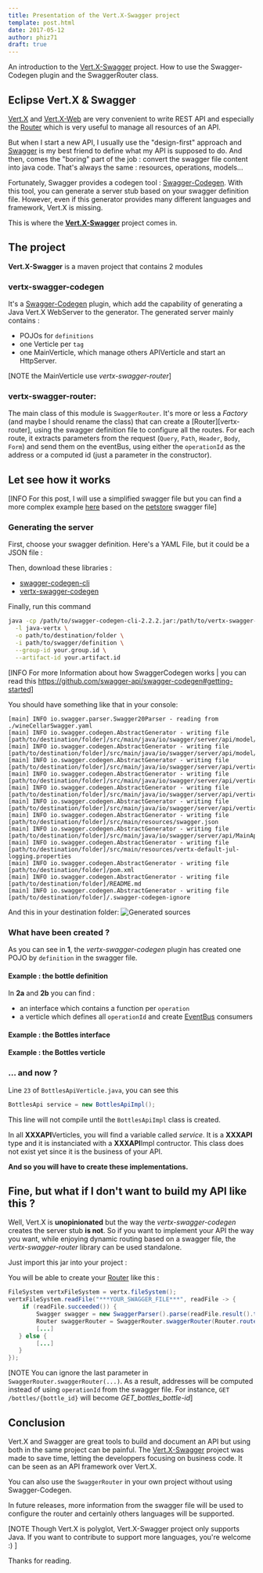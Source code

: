 ```yaml
---
title: Presentation of the Vert.X-Swagger project
template: post.html
date: 2017-05-12
author: phiz71
draft: true
---
```


An introduction to the [Vert.X-Swagger] project. How to use the Swagger-Codegen plugin and the SwaggerRouter class.

## Eclipse Vert.X & Swagger
[Vert.X][vertx-core] and [Vert.X-Web] are very convenient to write REST API and especially the [Router] which is very useful to manage all resources of an API.

But when I start a new API, I usually use the "design-first" approach and [Swagger] is my best friend to define what my API is supposed to do. And then, comes the "boring" part of the job : convert the swagger file content into java code. That's always the same : resources, operations, models...

Fortunately, Swagger provides a codegen tool : [Swagger-Codegen]. With this tool, you can generate a server stub based on your swagger definition file. 
However, even if this generator provides many different languages and framework, Vert.X is missing.

This is where the **[Vert.X-Swagger]** project comes in.

## The project
**Vert.X-Swagger** is a maven project that contains 2 modules  

### vertx-swagger-codegen
It's a [Swagger-Codegen] plugin, which add the capability of generating a Java Vert.X WebServer to the generator.
The generated server mainly contains :
 * POJOs for `definitions`
 * one Verticle per `tag`
 * one MainVerticle, which manage others APIVerticle and start an HttpServer.

[NOTE the MainVerticle use *vertx-swagger-router*]

### vertx-swagger-router:
The main class of this module is `SwaggerRouter`. It's more or less a *Factory* (and maybe I should rename the class) that can create a [Router][vertx-router], using the swagger definition file to configure all the routes. For each route, it extracts parameters from the request (`Query`, `Path`, `Header`, `Body`, `Form`) and send them on the eventBus, using either the `operationId` as the address or a computed id (just a parameter in the constructor).

## Let see how it works
[INFO For this post, I will use a simplified swagger file but you can find a more complex example [here][petstore-vertx-sample] based on the [petstore] swagger file]
### Generating the server
First, choose your swagger definition. Here's a YAML File, but it could be a JSON file :
<script src="https://gist.github.com/phiz71/6c654f3da2d4124d3fe65e5aaaaedf55.js"></script>

Then, download these libraries :
 * [swagger-codegen-cli]
 * [vertx-swagger-codegen]

Finally, run this command
```bash
java -cp /path/to/swagger-codegen-cli-2.2.2.jar:/path/to/vertx-swagger-codegen-1.0.0.jar io.swagger.codegen.SwaggerCodegen generate \
  -l java-vertx \
  -o path/to/destination/folder \
  -i path/to/swagger/definition \
  --group-id your.group.id \
  --artifact-id your.artifact.id
```

[INFO For more Information about how SwaggerCodegen works | you can read this https://github.com/swagger-api/swagger-codegen#getting-started]

You should have something like that in your console:
```
[main] INFO io.swagger.parser.Swagger20Parser - reading from ./wineCellarSwagger.yaml
[main] INFO io.swagger.codegen.AbstractGenerator - writing file [path/to/destination/folder]/src/main/java/io/swagger/server/api/model/Bottle.java
[main] INFO io.swagger.codegen.AbstractGenerator - writing file [path/to/destination/folder]/src/main/java/io/swagger/server/api/model/CellarInformation.java
[main] INFO io.swagger.codegen.AbstractGenerator - writing file [path/to/destination/folder]/src/main/java/io/swagger/server/api/verticle/BottlesApi.java
[main] INFO io.swagger.codegen.AbstractGenerator - writing file [path/to/destination/folder]/src/main/java/io/swagger/server/api/verticle/BottlesApiVerticle.java
[main] INFO io.swagger.codegen.AbstractGenerator - writing file [path/to/destination/folder]/src/main/java/io/swagger/server/api/verticle/InformationApi.java
[main] INFO io.swagger.codegen.AbstractGenerator - writing file [path/to/destination/folder]/src/main/java/io/swagger/server/api/verticle/InformationApiVerticle.java
[main] INFO io.swagger.codegen.AbstractGenerator - writing file [path/to/destination/folder]/src/main/resources/swagger.json
[main] INFO io.swagger.codegen.AbstractGenerator - writing file [path/to/destination/folder]/src/main/java/io/swagger/server/api/MainApiVerticle.java
[main] INFO io.swagger.codegen.AbstractGenerator - writing file [path/to/destination/folder]/src/main/resources/vertx-default-jul-logging.properties
[main] INFO io.swagger.codegen.AbstractGenerator - writing file [path/to/destination/folder]/pom.xml
[main] INFO io.swagger.codegen.AbstractGenerator - writing file [path/to/destination/folder]/README.md
[main] INFO io.swagger.codegen.AbstractGenerator - writing file [path/to/destination/folder]/.swagger-codegen-ignore
```
And this in your destination folder:
![Generated sources](/assets/blog/vertx-swagger-presentation/GeneratedProject.png)

### What have been created ?
As you can see in **1**,  the *vertx-swagger-codegen* plugin has created one POJO by `definition` in the swagger file.
#### Example : the bottle definition 
<script src="https://gist.github.com/phiz71/eabafda440b24881126089128d677121.js"></script>

In **2a** and **2b** you can find :
 * an interface which contains a function per `operation`
 * a verticle which defines all `operationId` and create [EventBus] consumers 

#### Example : the Bottles interface
<script src="https://gist.github.com/phiz71/be1ca2f550f44aea7fb2710b383e26ed.js"></script>

#### Example : the Bottles verticle
<script src="https://gist.github.com/phiz71/c0aadbb4f26ebed8e2e145d0b4a8d210.js"></script>

### ... and now ?
Line `23` of `BottlesApiVerticle.java`, you can see this
```java
BottlesApi service = new BottlesApiImpl();
```
This line will not compile until the `BottlesApiImpl` class is created.

In all **XXXAPI**Verticles, you will find a variable called *service*. It is a **XXXAPI** type and it is instanciated with a **XXXAPI**Impl contructor. This class does not exist yet since it is the business of your API.

**And so you will have to create these implementations.**



## Fine, but what if I don't want to build my API like this ?
Well, Vert.X is **unopinionated** but the way the *vertx-swagger-codegen* creates the server stub **is not**. 
So if you want to implement your API the way you want, while enjoying dynamic routing based on a swagger file, the *vertx-swagger-router* library can be used standalone. 

Just import this jar into your project :
<script src="https://gist.github.com/phiz71/56e723362a1d1370c7262bff246fb087.js"></script>

You will be able to create your [Router] like this :
```java
FileSystem vertxFileSystem = vertx.fileSystem();
vertxFileSystem.readFile("***YOUR_SWAGGER_FILE***", readFile -> {
    if (readFile.succeeded()) {
        Swagger swagger = new SwaggerParser().parse(readFile.result().toString(Charset.forName("utf-8"))); 
        Router swaggerRouter = SwaggerRouter.swaggerRouter(Router.router(vertx), swagger, vertx.eventBus(), new OperationIdServiceIdResolver());
        [...]
   } else {
        [...]
   }
});
```
[NOTE You can ignore the last parameter in `SwaggerRouter.swaggerRouter(...)`. As a result, addresses will be computed instead of using `operationId` from the swagger file. 
For instance, `GET /bottles/{bottle_id}` will become *GET_bottles_bottle-id*]

## Conclusion
Vert.X and Swagger are great tools to build and document an API but using both in the same project can be painful. The [Vert.X-Swagger] project was made to save time, letting the developpers focusing on business code.
It can be seen as an API framework over Vert.X.

You can also use the `SwaggerRouter` in your own project without using Swagger-Codegen.

In future releases, more information from the swagger file will be used to configure the router and certainly others languages will be supported.

[NOTE Though Vert.X is polyglot, Vert.X-Swagger project only supports Java. If you want to contribute to support more languages, you're welcome :) ] 

Thanks for reading.

<style type="text/css">
  .gist-file
  .gist-data {max-height: 500px}
</style>

[vertx-core]: http://vertx.io/docs/vertx-core/java/
[eventbus]: http://vertx.io/docs/vertx-core/java/#_the_event_bus_api
[vert.x-web]: http://vertx.io/docs/vertx-web/java/
[router]: http://vertx.io/docs/apidocs/io/vertx/ext/web/Router.html
[swagger]: http://swagger.io/specification/
[swagger-codegen]: https://github.com/swagger-api/swagger-codegen
[swagger-codegen-cli]: http://central.maven.org/maven2/io/swagger/swagger-codegen-cli/2.2.2/swagger-codegen-cli-2.2.2.jar
[vert.x-swagger]: https://github.com/phiz71/vertx-swagger
[vertx-swagger-codegen]: http://central.maven.org/maven2/com/github/phiz71/vertx-swagger-codegen/1.0.0/vertx-swagger-codegen-1.0.0.jar
[petstore-vertx-sample]: https://github.com/phiz71/vertx-swagger/tree/master/sample/petstore-vertx-server
[petstore]: http://petstore.swagger.io/